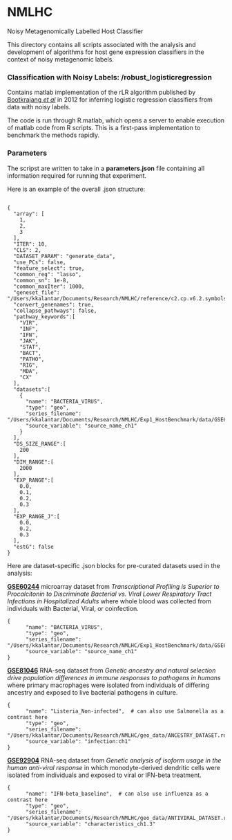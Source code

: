 # NMLHC
Noisy Metagenomically Labelled Host Classifier

This directory contains all scripts associated with the analysis and development of algorithms for host gene expression classifiers in the context of noisy metagenomic labels.



### Classification with Noisy Labels: /robust_logisticregression 
Contains matlab implementation of the rLR algorithm published by [Bootkrajang _et al_](http://www.cs.science.cmu.ac.th/person/jakramate/) in 2012 for inferring logistic regression classifiers from data with noisy labels.

The code is run through R.matlab, which opens a server to enable execution of matlab code from R scripts. This is a first-pass implementation to benchmark the methods rapidly.


### Parameters 

The scripst are written to take in a **parameters.json** file containing all information required for running that experiment.

Here is an example of the overall .json structure:

```

{
  "array": [
    1,
    2,
    3
  ],
  "ITER": 10,
  "CLS": 2,
  "DATASET_PARAM": "generate_data",
  "use_PCs": false,
  "feature_select": true,
  "common_reg": "lasso",
  "common_sn": 1e-8,
  "common_maxIter": 1000,
  "geneset_file": "/Users/kkalantar/Documents/Research/NMLHC/reference/c2.cp.v6.2.symbols.gmt",
  "convert_genenames": true,
  "collapse_pathways": false,
  "pathway_keywords":[
    "VIR",
    "INF",
    "IFN",
    "JAK",
    "STAT",
    "BACT",
    "PATHO",
    "RIG",
    "MDA",
    "CX"
  ],
  "datasets":[
    {
      "name": "BACTERIA_VIRUS",
      "type": "geo",
      "series_filename": "/Users/kkalantar/Documents/Research/NMLHC/Exp1_HostBenchmark/data/GSE60244_series_matrix.txt",
      "source_variable": "source_name_ch1"
    }
  ],
  "DS_SIZE_RANGE":[
    200
  ],
  "DIM_RANGE":[
    2000
  ],
  "EXP_RANGE":[
    0.0,
    0.1,
    0.2,
    0.3
  ],
  "EXP_RANGE_J":[
    0.0,
    0.2,
    0.3
  ],
  "estG": false
}

```


Here are dataset-specific .json blocks for pre-curated datasets used in the analysis:

[**GSE60244**](https://www.ncbi.nlm.nih.gov/geo/query/acc.cgi?acc=GSE60244) microarray dataset from _Transcriptional Profiling is Superior to Procalcitonin to Discriminate Bacterial vs. Viral Lower Respiratory Tract Infections in Hospitalized Adults_ where whole blood was collected from individuals with Bacterial, Viral, or coinfection.

```
{
      "name": "BACTERIA_VIRUS",
      "type": "geo",
      "series_filename": "/Users/kkalantar/Documents/Research/NMLHC/Exp1_HostBenchmark/data/GSE60244_series_matrix.txt",
      "source_variable": "source_name_ch1"
}
```

[**GSE81046**](https://www.ncbi.nlm.nih.gov/geo/query/acc.cgi?acc=GSE81046) RNA-seq dataset from _Genetic ancestry and natural selection drive population differences in immune responses to pathogens in humans_ where primary macrophages were isolated from individuals of differing ancestry and exposed to live bacterial pathogens in culture.

```
{
      "name": "Listeria_Non-infected",  # can also use Salmonella as a contrast here
      "type": "geo",
      "series_filename": "/Users/kkalantar/Documents/Research/NMLHC/geo_data/ANCESTRY_DATASET.rds",
      "source_variable": "infection:ch1"
}
```

[**GSE92904**](https://www.ncbi.nlm.nih.gov/geo/query/acc.cgi?acc=GSE92904) RNA-seq dataset from _Genetic analysis of isoform usage in the human anti-viral response_ in which monodyte-derived dendritic cells were isolated from individuals and exposed to viral or IFN-beta treatment.

```
{
      "name": "IFN-beta_baseline",  # can also use influenza as a contrast here
      "type": "geo",
      "series_filename": "/Users/kkalantar/Documents/Research/NMLHC/geo_data/ANTIVIRAL_DATASET.rds",
      "source_variable": "characteristics_ch1.3"
}
```


